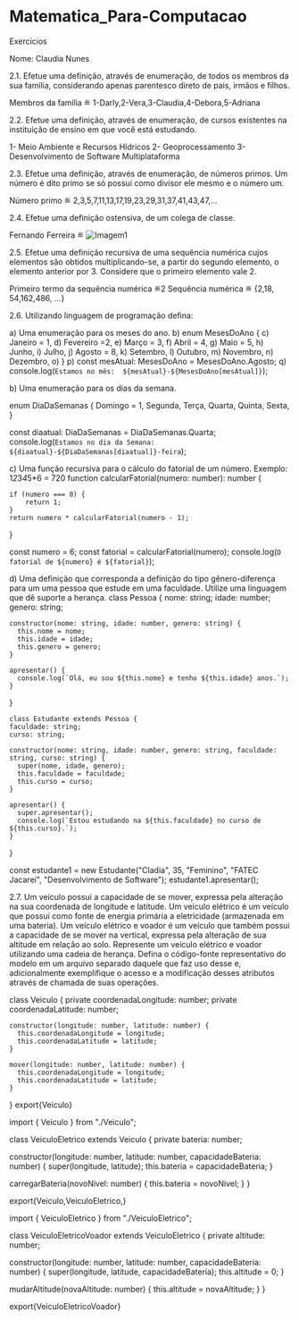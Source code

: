# Matematica_Para-Computacao
Exercicios

Nome: Claudia Nunes 

2.1. Efetue uma definição, através de enumeração, de todos os membros da sua família,
considerando apenas parentesco direto de pais, irmãos e filhos.
 
Membros da família ≝ 1-Darly,2-Vera,3-Claudia,4-Debora,5-Adriana

2.2. Efetue uma definição, através de enumeração, de cursos existentes na instituição de
ensino em que você está estudando.

1-	Meio Ambiente e Recursos Hídricos
2-	Geoprocessamento
3-	Desenvolvimento de Software Multiplataforma

2.3. Efetue uma definição, através de enumeração, de números primos. Um número é dito
primo se só possui como divisor ele mesmo e o número um.

Número primo ≝ 2,3,5,7,11,13,17,19,23,29,31,37,41,43,47,...

2.4. Efetue uma definição ostensiva, de um colega de classe.

Fernando Ferreira ≝ ![Imagem1](https://github.com/Claudia-Nunes/Matematica_Para-Computacao/assets/104475381/25aecc8a-d41e-40f4-9daa-5ed75dd3ef73)




2.5. Efetue uma definição recursiva de uma sequência numérica cujos elementos são obtidos
multiplicando-se, a partir do segundo elemento, o elemento anterior por 3. Considere que o
primeiro elemento vale 2.

Primeiro termo da sequência numérica ≝2
Sequência numérica ≝ {2,18, 54,162,486, ...}










2.6. Utilizando linguagem de programação defina:

a)	Uma enumeração para os meses do ano.
b)	enum MesesDoAno {
c)	    Janeiro = 1,
d)	    Fevereiro =2,
e)	    Março = 3,
f)	    Abril = 4,
g)	    Maio = 5,
h)	    Junho,
i)	    Julho,
j)	    Agosto = 8,
k)	    Setembro,
l)	    Outubro,
m)	    Novembro,
n)	    Dezembro,
o)	  }
p)	  const mesAtual: MesesDoAno = MesesDoAno.Agosto;
q)	  console.log(`Estamos no mês:  ${mesAtual}-${MesesDoAno[mesAtual]}`);






















b) Uma enumeração para os dias da semana.

enum DiaDaSemanas {
  Domingo = 1,
  Segunda,
  Terça,
  Quarta,
  Quinta,
  Sexta,
}

const diaatual: DiaDaSemanas = DiaDaSemanas.Quarta;
console.log(`Estamos no dia da Semana:  ${diaatual}-${DiaDaSemanas[diaatual]}-feira`);

c) Uma função recursiva para o cálculo do fatorial de um número.
Exemplo: 1*2*3*4*5*6 = 720
function calcularFatorial(numero: number): number {

    if (numero === 0) {
        return 1;
    }
    return numero * calcularFatorial(numero - 1);
}

const numero = 6;
const fatorial = calcularFatorial(numero);
console.log(`O fatorial de ${numero} é ${fatorial}`);








d) Uma definição que corresponda a definição do tipo gênero-diferença para um uma pessoa
que estude em uma faculdade. Utilize uma linguagem que dê suporte a herança.
class Pessoa {
    nome: string;
    idade: number;
    genero: string;
  
    constructor(nome: string, idade: number, genero: string) {
      this.nome = nome;
      this.idade = idade;
      this.genero = genero;
    }
  
    apresentar() {
      console.log(`Olá, eu sou ${this.nome} e tenho ${this.idade} anos.`);
    }
  }
  
    class Estudante extends Pessoa {
    faculdade: string;
    curso: string;
  
    constructor(nome: string, idade: number, genero: string, faculdade: string, curso: string) {
      super(nome, idade, genero);
      this.faculdade = faculdade;
      this.curso = curso;
    }
  
    apresentar() {
      super.apresentar();
      console.log(`Estou estudando na ${this.faculdade} no curso de ${this.curso}.`);
    }
  }
  
  const estudante1 = new Estudante("Cladia", 35, "Feminino", "FATEC Jacareí", "Desenvolvimento de Software");
  estudante1.apresentar();
  


2.7. Um veículo possui a capacidade de se mover, expressa pela alteração na sua coordenada
de longitude e latitude. Um veículo elétrico é um veículo que possui como fonte de energia
primária a eletricidade (armazenada em uma bateria). Um veículo elétrico e voador é um
veículo que também possui a capacidade de se mover na vertical, expressa pela alteração de
sua altitude em relação ao solo. Represente um veículo elétrico e voador utilizando uma cadeia
de herança. Defina o código-fonte representativo do modelo em um arquivo separado daquele
que faz uso desse e, adicionalmente exemplifique o acesso e a modificação desses atributos
através de chamada de suas operações.

class Veiculo {
    private coordenadaLongitude: number;
    private coordenadaLatitude: number;
  
    constructor(longitude: number, latitude: number) {
      this.coordenadaLongitude = longitude;
      this.coordenadaLatitude = latitude;
    }
  
    mover(longitude: number, latitude: number) {
      this.coordenadaLongitude = longitude;
      this.coordenadaLatitude = latitude;
    }
  }
  export{Veiculo}

import { Veiculo } from "./Veiculo";

class VeiculoEletrico extends Veiculo {
  private bateria: number;

  constructor(longitude: number, latitude: number, capacidadeBateria: number) {
    super(longitude, latitude);
    this.bateria = capacidadeBateria;
  }

  carregarBateria(novoNivel: number) {
    this.bateria = novoNivel;
  }
}

export{Veiculo,VeiculoEletrico,}

import { VeiculoEletrico } from "./VeiculoEletrico";

class VeiculoEletricoVoador extends VeiculoEletrico {
  private altitude: number;

  constructor(longitude: number, latitude: number, capacidadeBateria: number) {
    super(longitude, latitude, capacidadeBateria);
    this.altitude = 0;
  }

  mudarAltitude(novaAltitude: number) {
    this.altitude = novaAltitude;
  }
}

export{VeiculoEletricoVoador}


